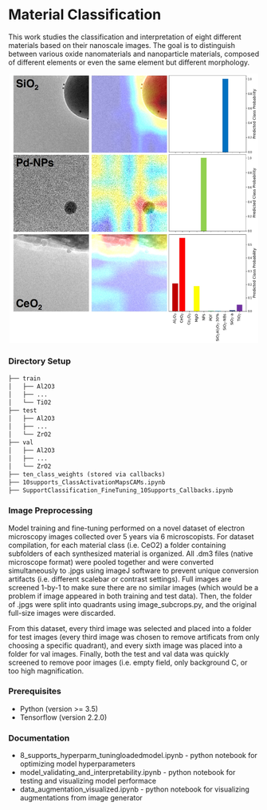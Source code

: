 # Material Classification

This work studies the classification and interpretation of eight different materials based on their nanoscale images. The goal is to distinguish between various oxide nanomaterials and nanoparticle materials, composed of different elements or even the same element but different morphology.

<p align="center">
  <img width="500" height="540" src="ClassActivationMap.jpg">
</p>

### Directory Setup

```
├── train
│   ├── Al2O3
│   ├── ...
│   └── TiO2
├── test
│   ├── Al2O3
│   ├── ...
│   └── ZrO2
├── val
│   ├── Al2O3
│   ├── ...
│   └── ZrO2
├── ten_class_weights (stored via callbacks)
├── 10supports_ClassActivationMapsCAMs.ipynb
├── SupportClassification_FineTuning_10Supports_Callbacks.ipynb
```

### Image Preprocessing
Model training and fine-tuning performed on a novel dataset of electron microscopy images collected over 5 years via 6 microscopists. For dataset compilation, for each material class (i.e. CeO2) a folder containing subfolders of each synthesized material is organized. All .dm3 files (native microscope format) were pooled together and were converted simultaneously to .jpgs using imageJ software to prevent unique conversion artifacts (i.e. different scalebar or contrast settings). Full images are screened 1-by-1 to make sure there are no similar images (which would be a problem if image appeared in both training and test data). Then, the folder of .jpgs were split into quadrants using image_subcrops.py, and the original full-size images were discarded. 

From this dataset, every third image was selected and placed into a folder for test images (every third image was chosen to remove artificats from only choosing a specific quadrant), and every sixth image was placed into a folder for val images. Finally, both the test and val data was quickly screened to remove poor images (i.e. empty field, only background C, or too high magnification.

### Prerequisites

* Python (version >= 3.5)
* Tensorflow (version 2.2.0)

### Documentation

* 8_supports_hyperparm_tuningloadedmodel.ipynb - python notebook for optimizing model hyperparameters
* model_validating_and_interpretability.ipynb - python notebook for testing and visualizing model performace
* data_augmentation_visualized.ipynb - python notebook for visualizing augmentations from image generator


